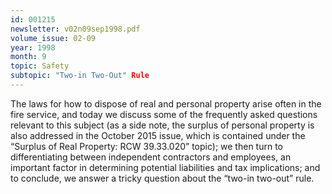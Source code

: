 ```yaml
---
id: 001215
newsletter: v02n09sep1998.pdf
volume_issue: 02-09
year: 1998
month: 9
topic: Safety
subtopic: "Two-in Two-Out" Rule
---
```


The laws for how to dispose of real and personal property arise often in the fire service, and today we discuss some of the frequently asked questions relevant to this subject (as a side note, the surplus of personal property is also addressed in the October 2015 issue, which is contained under the “Surplus of Real Property: RCW 39.33.020” topic); we then turn to differentiating between independent contractors and employees, an important factor in determining potential liabilities and tax implications; and to conclude, we answer a tricky question about the “two-in two-out” rule.